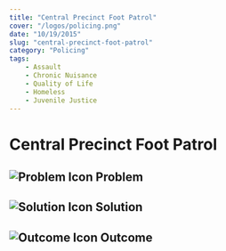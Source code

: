 ```yaml
---
title: "Central Precinct Foot Patrol"
cover: "/logos/policing.png"
date: "10/19/2015"
slug: "central-precinct-foot-patrol"
category: "Policing"
tags:
    - Assault
    - Chronic Nuisance
    - Quality of Life
    - Homeless
    - Juvenile Justice   
---
```


# Central Precinct Foot Patrol

## ![Problem Icon](https://github.com/google/material-design-icons/raw/master/alert/1x_web/ic_error_outline_black_48dp.png "Problem") Problem

## ![Solution Icon](https://github.com/google/material-design-icons/raw/master/action/1x_web/ic_lightbulb_outline_black_48dp.png "Solution") Solution

## ![Outcome Icon](https://github.com/google/material-design-icons/raw/master/action/1x_web/ic_view_list_black_48dp.png "Outcome") Outcome
